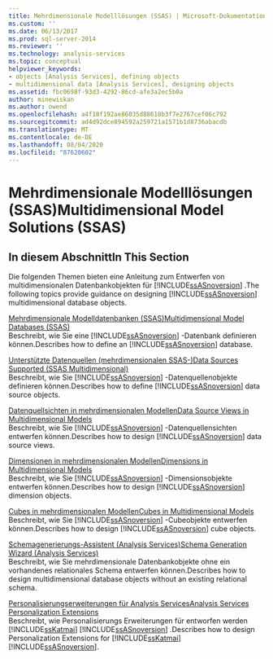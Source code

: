 ```yaml
---
title: Mehrdimensionale Modelllösungen (SSAS) | Microsoft-Dokumentation
ms.custom: ''
ms.date: 06/13/2017
ms.prod: sql-server-2014
ms.reviewer: ''
ms.technology: analysis-services
ms.topic: conceptual
helpviewer_keywords:
- objects [Analysis Services], defining objects
- multidimensional data [Analysis Services], designing objects
ms.assetid: fbc0698f-93d3-4292-86cd-afe3a2ec5b0a
author: minewiskan
ms.author: owend
ms.openlocfilehash: a4f18f192ae86035d88618b3f7e2767cef06c792
ms.sourcegitcommit: ad4d92dce894592a259721a1571b1d8736abacdb
ms.translationtype: MT
ms.contentlocale: de-DE
ms.lasthandoff: 08/04/2020
ms.locfileid: "87620602"
---
```

# <a name="multidimensional-model-solutions-ssas"></a><span data-ttu-id="44580-102">Mehrdimensionale Modelllösungen (SSAS)</span><span class="sxs-lookup"><span data-stu-id="44580-102">Multidimensional Model Solutions (SSAS)</span></span>
    
## <a name="in-this-section"></a><span data-ttu-id="44580-103">In diesem Abschnitt</span><span class="sxs-lookup"><span data-stu-id="44580-103">In This Section</span></span>  
 <span data-ttu-id="44580-104">Die folgenden Themen bieten eine Anleitung zum Entwerfen von multidimensionalen Datenbankobjekten für [!INCLUDE[ssASnoversion](../../includes/ssasnoversion-md.md)] .</span><span class="sxs-lookup"><span data-stu-id="44580-104">The following topics provide guidance on designing [!INCLUDE[ssASnoversion](../../includes/ssasnoversion-md.md)] multidimensional database objects.</span></span>  
  
 [<span data-ttu-id="44580-105">Mehrdimensionale Modelldatenbanken &#40;SSAS&#41;</span><span class="sxs-lookup"><span data-stu-id="44580-105">Multidimensional Model Databases &#40;SSAS&#41;</span></span>](multidimensional-model-databases-ssas.md)  
 <span data-ttu-id="44580-106">Beschreibt, wie Sie eine [!INCLUDE[ssASnoversion](../../includes/ssasnoversion-md.md)] -Datenbank definieren können.</span><span class="sxs-lookup"><span data-stu-id="44580-106">Describes how to define an [!INCLUDE[ssASnoversion](../../includes/ssasnoversion-md.md)] database.</span></span>  
  
 [<span data-ttu-id="44580-107">Unterstützte Datenquellen &#40;mehrdimensionalen SSAS-&#41;</span><span class="sxs-lookup"><span data-stu-id="44580-107">Data Sources Supported &#40;SSAS Multidimensional&#41;</span></span>](supported-data-sources-ssas-multidimensional.md)  
 <span data-ttu-id="44580-108">Beschreibt, wie Sie [!INCLUDE[ssASnoversion](../../includes/ssasnoversion-md.md)] -Datenquellenobjekte definieren können.</span><span class="sxs-lookup"><span data-stu-id="44580-108">Describes how to define [!INCLUDE[ssASnoversion](../../includes/ssasnoversion-md.md)] data source objects.</span></span>  
  
 [<span data-ttu-id="44580-109">Datenquellsichten in mehrdimensionalen Modellen</span><span class="sxs-lookup"><span data-stu-id="44580-109">Data Source Views in Multidimensional Models</span></span>](data-source-views-in-multidimensional-models.md)  
 <span data-ttu-id="44580-110">Beschreibt, wie Sie [!INCLUDE[ssASnoversion](../../includes/ssasnoversion-md.md)] -Datenquellensichten entwerfen können.</span><span class="sxs-lookup"><span data-stu-id="44580-110">Describes how to design [!INCLUDE[ssASnoversion](../../includes/ssasnoversion-md.md)] data source views.</span></span>  
  
 [<span data-ttu-id="44580-111">Dimensionen in mehrdimensionalen Modellen</span><span class="sxs-lookup"><span data-stu-id="44580-111">Dimensions in Multidimensional Models</span></span>](dimensions-in-multidimensional-models.md)  
 <span data-ttu-id="44580-112">Beschreibt, wie Sie [!INCLUDE[ssASnoversion](../../includes/ssasnoversion-md.md)] -Dimensionsobjekte entwerfen können.</span><span class="sxs-lookup"><span data-stu-id="44580-112">Describes how to design [!INCLUDE[ssASnoversion](../../includes/ssasnoversion-md.md)] dimension objects.</span></span>  
  
 [<span data-ttu-id="44580-113">Cubes in mehrdimensionalen Modellen</span><span class="sxs-lookup"><span data-stu-id="44580-113">Cubes in Multidimensional Models</span></span>](cubes-in-multidimensional-models.md)  
 <span data-ttu-id="44580-114">Beschreibt, wie Sie [!INCLUDE[ssASnoversion](../../includes/ssasnoversion-md.md)] -Cubeobjekte entwerfen können.</span><span class="sxs-lookup"><span data-stu-id="44580-114">Describes how to design [!INCLUDE[ssASnoversion](../../includes/ssasnoversion-md.md)] cube objects.</span></span>  
  
 [<span data-ttu-id="44580-115">Schemagenerierungs-Assistent &#40;Analysis Services&#41;</span><span class="sxs-lookup"><span data-stu-id="44580-115">Schema Generation Wizard &#40;Analysis Services&#41;</span></span>](schema-generation-wizard-analysis-services.md)  
 <span data-ttu-id="44580-116">Beschreibt, wie Sie mehrdimensionale Datenbankobjekte ohne ein vorhandenes relationales Schema entwerfen können.</span><span class="sxs-lookup"><span data-stu-id="44580-116">Describes how to design multidimensional database objects without an existing relational schema.</span></span>  
  
 [<span data-ttu-id="44580-117">Personalisierungserweiterungen für Analysis Services</span><span class="sxs-lookup"><span data-stu-id="44580-117">Analysis Services Personalization Extensions</span></span>](extending-olap/analysis-services-personalization-extensions.md)  
 <span data-ttu-id="44580-118">Beschreibt, wie Personalisierungs Erweiterungen für entworfen werden [!INCLUDE[ssKatmai](../../includes/sskatmai-md.md)] [!INCLUDE[ssASnoversion](../../includes/ssasnoversion-md.md)] .</span><span class="sxs-lookup"><span data-stu-id="44580-118">Describes how to design Personalization Extensions for [!INCLUDE[ssKatmai](../../includes/sskatmai-md.md)] [!INCLUDE[ssASnoversion](../../includes/ssasnoversion-md.md)].</span></span>  
  
  

